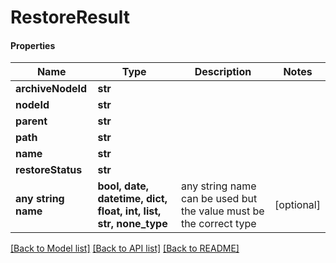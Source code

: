 # RestoreResult

#### Properties
Name | Type | Description | Notes
------------ | ------------- | ------------- | -------------
**archiveNodeId** | **str** |  | 
**nodeId** | **str** |  | 
**parent** | **str** |  | 
**path** | **str** |  | 
**name** | **str** |  | 
**restoreStatus** | **str** |  | 
**any string name** | **bool, date, datetime, dict, float, int, list, str, none_type** | any string name can be used but the value must be the correct type | [optional]

[[Back to Model list]](../README.md#documentation-for-models) [[Back to API list]](../README.md#documentation-for-api-endpoints) [[Back to README]](../README.md)

